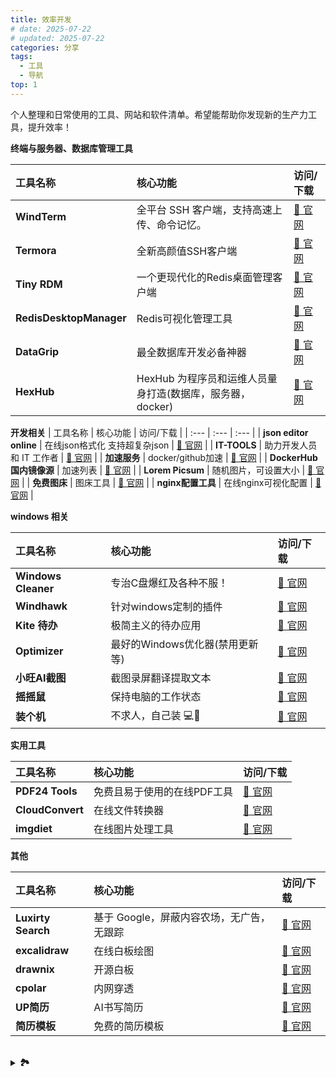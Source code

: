 ```yaml
---
title: 效率开发
# date: 2025-07-22
# updated: 2025-07-22
categories: 分享
tags:
  - 工具
  - 导航
top: 1
---
```



个人整理和日常使用的工具、网站和软件清单。希望能帮助你发现新的生产力工具，提升效率！


**终端与服务器、数据库管理工具**


  | 工具名称 | 核心功能 | 访问/下载 |
  | :--- | :--- | :--- |
  | **WindTerm** | 全平台 SSH 客户端，支持高速上传、命令记忆。 | [🔗 官网](https://kingtoolbox.github.io/) |
  | **Termora** | 全新高颜值SSH客户端 | [🔗 官网](https://www.termora.app/) |
  | **Tiny RDM** | 一个更现代化的Redis桌面管理客户端 | [🔗 官网](https://redis.tinycraft.cc/zh/) |
  | **RedisDesktopManager** | Redis可视化管理工具 | [🔗 官网](https://github.com/redis/RedisDesktopManager/releases/tag/0.9.3) |
  | **DataGrip** | 最全数据库开发必备神器 | [🔗 官网](https://www.jetbrains.com/zh-cn/datagrip/) |
  | **HexHub** | HexHub 为程序员和运维人员量身打造(数据库，服务器，docker) | [🔗 官网](https://www.hexhub.cn/) |


**开发相关**
  | 工具名称 | 核心功能 | 访问/下载 |
  | :--- | :--- | :--- |
  | **json editor online** | 在线json格式化 支持超复杂json | [🔗 官网](https://jsoneditoronline.org/#left=local.qoxuto&right=local.vagafa) |
  | **IT-TOOLS** | 助力开发人员和 IT 工作者 | [🔗 官网](https://tools.ytdevops.com/) |
  | **加速服务** | docker/github加速 | [🔗 官网](https://demo.52013120.xyz/) |
  | **DockerHub 国内镜像源** | 加速列表 | [🔗 官网](https://blog.xuanyuan.me/archives/1154) |
  | **Lorem Picsum** | 随机图片，可设置大小 | [🔗 官网](https://picsum.photos/) |
  | **免费图床** | 图床工具 | [🔗 官网](https://iui.su/pic.html) |
  | **nginx配置工具** | 在线nginx可视化配置 | [🔗 官网](https://www.digitalocean.com/community/tools/nginx) |


**windows 相关**

  | 工具名称 | 核心功能 | 访问/下载 |
  | :--- | :--- | :--- |
  | **Windows Cleaner** | 专治C盘爆红及各种不服！ | [🔗 官网](https://github.com/darkmatter2048/WindowsCleaner) |
  | **Windhawk** | 针对windows定制的插件 | [🔗 官网](https://windhawk.net/) |
  | **Kite 待办** | 极简主义的待办应用 | [🔗 官网](https://kite.kitlib.cn/) |
  | **Optimizer** | 最好的Windows优化器(禁用更新等) | [🔗 官网](https://github.com/hellzerg/optimizer) |
  | **小旺AI截图** | 截图录屏翻译提取文本 | [🔗 官网](https://www.xiaowang.com/) |
  | **摇摇鼠** | 保持电脑的工作状态 | [🔗 官网](https://yys.tanpok.com/) |
  | **装个机** | 不求人，自己装 💻🧰 | [🔗 官网](https://zhuangit.ababtools.com/) |


**实用工具**

  | 工具名称 | 核心功能 | 访问/下载 |
  | :--- | :--- | :--- |
  | **PDF24 Tools** | 免费且易于使用的在线PDF工具 | [🔗 官网](https://tools.pdf24.org/zh/) |
  | **CloudConvert** | 在线文件转换器 | [🔗 官网](https://cloudconvert.com/) |
  | **imgdiet** | 在线图片处理工具 | [🔗 官网](https://www.imgdiet.com/zh-CN) |


**其他**

  | 工具名称 | 核心功能 | 访问/下载 |
  | :--- | :--- | :--- |
  | **Luxirty Search** | 基于 Google，屏蔽内容农场，无广告，无跟踪 | [🔗 官网](https://search.luxirty.com/) |
  | **excalidraw** | 在线白板绘图 | [🔗 官网](https://excalidraw.com/) |
  | **drawnix** | 开源白板 | [🔗 官网](https://drawnix.com/) |
  | **cpolar** | 内网穿透 | [🔗 官网](https://dashboard.cpolar.com/login) |
  | **UP简历** | AI书写简历 | [🔗 官网](https://upcv.tech/create) |
  | **简历模板** | 免费的简历模板 | [🔗 官网](https://cv-template.online/) |

<br>

<details>
  <summary><strong>🏞️</strong></summary>
  <br>

  | 工具名称 | 核心功能 | 访问/下载 |
  | :--- | :--- | :--- |
  | **Windows软件下载** | Windows软件下载合集 | [🔗 官网](https://www.aode8.com/) |
  | **夸父资源社** | 优质夸克网盘资源分享社区 | [🔗 官网](https://www.kuafuzys.com/) |
  | **柳橙昔网址导航** | 实用的导航站 | [🔗 官网](https://nav.yiov.top/) |
  | **阿虚同学的储物间** | 一个储物间 | [🔗 官网](https://axutongxue.com/) |


</details>
